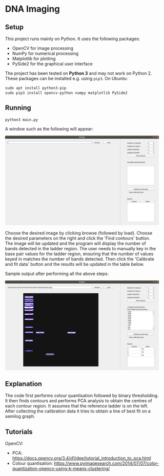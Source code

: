 # DNA Imaging

## Setup

This project runs mainly on Python. It uses the following packages:

* OpenCV for image processing
* NumPy for numerical processing
* Matplotlib for plotting
* PySide2 for the graphical user interface

The project has been tested on **Python 3** and may not work on Python 2.
These packages can be installed e.g. using `pip3`. On Ubuntu:

```
sudo apt install python3-pip
sudo pip3 install opencv-python numpy matplotlib PySide2
```

## Running

```
python3 main.py
```

A window such as the following will appear:

![Widget](images/widget1.png)

Choose the desired image by clicking browse (followed by load). Choose the desired parameters on the right and click
the 'Find contours' button. The image will be updated and the program will display the number of bands detected in the
ladder region. The user needs to manually key in the base pair values for the ladder region, ensuring that the number
of values keyed in matches the number of bands detected. Then click the 'Calibrate and fit data' button and the results
will be updated in the table below.

Sample output after performing all the above steps:

![Widget](images/widget2.png)

## Explanation

The code first performs colour quantisation followed by binary thresholding.
It then finds contours and performs PCA analysis to obtain the centres of each contour region.
It assumes that the reference ladder is on the left.
After collecting the calibration data it tries to obtain a line of best fit on a semilog graph.

## Tutorials

OpenCV:

* PCA: https://docs.opencv.org/3.4/d1/dee/tutorial_introduction_to_pca.html
* Colour quantisation: https://www.pyimagesearch.com/2014/07/07/color-quantization-opencv-using-k-means-clustering/

